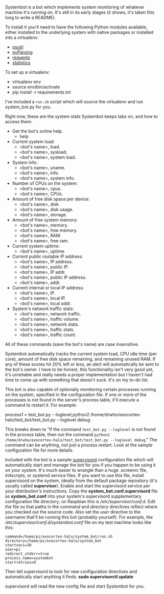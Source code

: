 Systembot is a bot which implements system monitoring of whatever machine it's running on.  It's still in its early stages (it shows, it's taken this long to write a README).

To install it you'll need to have the following Python modules available, either installed to the underlying system with native packages or installed into a virtualenv:

* [psutil](https://github.com/giampaolo/psutil)
* [pyParsing](http://pyparsing.wikispaces.com/)
* [requests](http://docs.python-requests.org/en/master/)
* [statistics](https://github.com/digitalemagine/py-statistics)

To set up a virtualenv:

* virtualenv env
* source env/bin/activate
* pip install -r requirements.txt

I've included a `run.sh` script which will source the virtualenv and run system_bot.py for you.

Right now, these are the system stats Systembot keeps tabs on, and how to access them:

* Get the bot's online help.
  * help
* Current system load:
  * <bot's name>, load.
  * <bot's name>, sysload.
  * <bot's name>, system load.
* System info:
  * <bot's name>, uname.
  * <bot's name>, info.
  * <bot's name>, system info.
* Number of CPUs on the system:
  * <bot's name>, cpus.
  * <bot's name>, CPUs.
* Amount of free disk space per device:
  * <bot's name>, disk.
  * <bot's name>, disk usage.
  * <bot's name>, storage.
* Amount of free system memory:
  * <bot's name>, memory.
  * <bot's name>, free memory.
  * <bot's name>, RAM.
  * <bot's name>, free ram.
* Current system uptime:
  * <bot's name>, uptime.
* Current public routable IP address:
  * <bot's name>, IP address.
  * <bot's name>, public IP.
  * <bot's name>, IP addr.
  * <bot's name>, public IP address.
  * <bot's name>, addr.
* Current internal or local IP address:
  * <bot's name>, IP.
  * <bot's name>, local IP.
  * <bot's name>, local addr.
* System's network traffic stats:
  * <bot's name>, network traffic.
  * <bot's name>, traffic volume.
  * <bot's name>, network stats.
  * <bot's name>, traffic stats.
  * <bot's name>, traffic count.

All of these commands (save the bot's name) are case insensitive.

Systembot automatically tracks the current system load, CPU idle time (per core), amount of free disk space remaining, and remaining unused RAM.  If any of these scores hit 20% left or less, an alert will automatically be sent to the bot's owner.  I have to be honest, this functionality isn't very good yet, it's unreliable and really needs a proper implementation but I haven't had time to come up with something that doesn't suck.  It's on my to-do list.

This bot is also capable of optionally monitoring certain processes running on the system, specified in the configuration file.  If one or more of the processes is not found in the server's process table, it'll execute a command to restart it.  For example:

process1 = test_bot.py --loglevel,python2 /home/drwho/exocortex-halo/test_bot/test_bot.py --loglevel debug

This breaks down to "If the command `test_bot.py --loglevel` is not found in the process table, then run the command `python2 /home/drwho/exocortex-halo/test_bot/test_bot.py --loglevel debug`."  The command can be anything, not just a process restart.  Look at the sample configuration file for more details.

Included with the bot is a sample [supervisord](http://supervisord.org/) configuration file which will automatically start and manage the bot for you if you happen to be using it on your system.  It's much easier to wrangle than a huge .screenrc file, initscripts, or systemd service files.  If you want to use this file, install supervisord on the system, ideally from the default package repository (it's usually called **supervisor**).  Enable and start the supervisord service per your distribution's instructions.  Copy the **system_bot.conf.supervisord** file as **system_bot.conf** into your system's supervisord supplementary configuration file directory; on Raspbian this is */etc/supervisor/conf.d*.  Edit the file so that paths in the *command* and *directory* directives reflect where you checked out the source code.  Also set the *user* directive to the username that'll be running this bot (probably yourself).  For example, the */etc/supervisor/conf.d/systembot.conf* file on my test machine looks like this:

```\\[program:systembot\\]
command=/home/pi/exocortex-halo/system_bot/run.sh
directory=/home/pi/exocortex-halo/system_bot
startsecs=30
user=pi
redirect_stderr=true
process_name=systembot
startretries=0
```

Then tell supervisord to look for new configuration directives and automatically start anything it finds: **sudo supervisorctl update**

supervisord will read the new config file and start Systembot for you.
